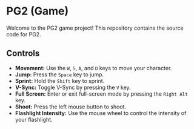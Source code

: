 # PG2 (Game)

Welcome to the PG2 game project! This repository contains the source code for PG2.

## Controls

- **Movement:** Use the `W`, `S`, `A`, and `D` keys to move your character.
- **Jump:** Press the `Space` key to jump.
- **Sprint:** Hold the `Shift` key to sprint.
- **V-Sync:** Toggle V-Sync by pressing the `V` key.
- **Full Screen:** Enter or exit full-screen mode by pressing the `Right Alt` key.
- **Shoot:** Press the left mouse button to shoot.
- **Flashlight Intensity:** Use the mouse wheel to control the intensity of your flashlight.

